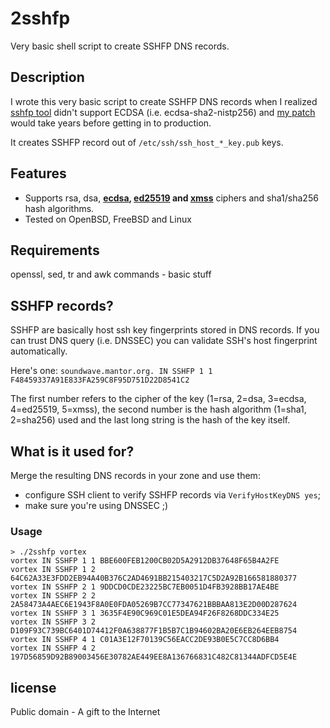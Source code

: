 # 2sshfp
Very basic shell script to create SSHFP DNS records.

## Description
I wrote this very basic script to create SSHFP DNS records when I realized 
[sshfp tool](https://github.com/xelerance/sshfp) didn't support ECDSA (i.e. 
ecdsa-sha2-nistp256) and [my patch](https://github.com/xelerance/sshfp/pull/2) 
would take years before getting in to production. 

It creates SSHFP record out of `/etc/ssh/ssh_host_*_key.pub` keys.

## Features
- Supports rsa, dsa, **[ecdsa](http://tools.ietf.org/html/draft-os-ietf-sshfp-ecdsa-sha2-00), [ed25519](http://tools.ietf.org/html/draft-moonesamy-sshfp-ed25519-01) and [xmss](https://tools.ietf.org/html/draft-mu-curdle-ssh-xmss-00)** ciphers and sha1/sha256 hash algorithms.
- Tested on OpenBSD, FreeBSD and Linux

## Requirements
openssl, sed, tr and awk commands - basic stuff

## SSHFP records?
SSHFP are basically host ssh key fingerprints stored in DNS records. If you can trust DNS 
query (i.e. DNSSEC) you can validate SSH's host fingerprint automatically.

Here's one: 
```soundwave.mantor.org. IN SSHFP 1 1 F48459337A91E833FA259C8F95D751D22D8541C2```

The first number refers to the cipher of the key (1=rsa, 2=dsa, 3=ecdsa, 4=ed25519, 5=xmss), the second number is the 
hash algorithm (1=sha1, 2=sha256) used and the last long string is the hash of the key itself.

## What is it used for?
Merge the resulting DNS records in your zone and use them: 

  - configure SSH client to verify SSHFP records via `VerifyHostKeyDNS yes`;
  - make sure you're using DNSSEC ;)

### Usage

    > ./2sshfp vortex
    vortex IN SSHFP 1 1 BBE600FEB1200CB02D5A2912DB37648F65B4A2FE
    vortex IN SSHFP 1 2 64C62A33E3FDD2EB94A40B376C2AD4691BB215403217C5D2A92B166581880377
    vortex IN SSHFP 2 1 9DDCD0CDE23225BC7EB0051D4FB3928BB17AE4BE
    vortex IN SSHFP 2 2 2A58473A4AEC6E1943F8A0E0FDA05269B7CC77347621BBBAA813E2D00D287624
    vortex IN SSHFP 3 1 3635F4E90C969C01E5DEA94F26F8268DDC334E25
    vortex IN SSHFP 3 2 D109F93C739BC6401D74412F0A638877F1B5B7C1B94602BA20E6EB264EEB8754
    vortex IN SSHFP 4 1 C01A3E12F70139C56EACC2DE93B0E5C7CC8D6BB4
    vortex IN SSHFP 4 2 197D56859D92B89003456E30782AE449EE8A136766831C482C81344ADFCD5E4E

## license
Public domain - A gift to the Internet
